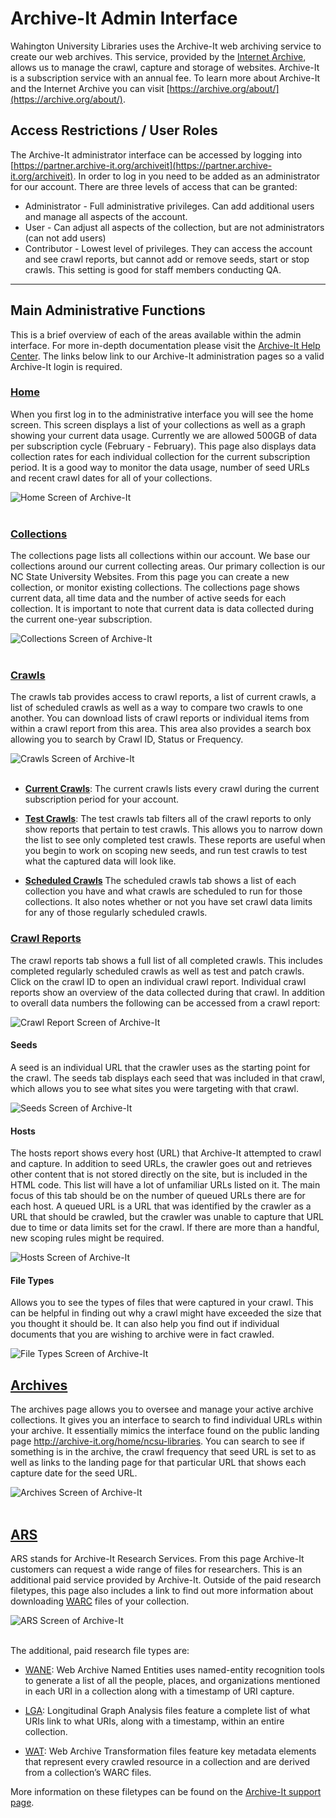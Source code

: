 # Archive-It Admin Interface
Wahington University Libraries uses the Archive-It web archiving service to create our web archives. This service, provided by the [Internet Archive](https://archive.org), allows us to manage the crawl, capture and storage of websites. Archive-It is a subscription service with an annual fee. To learn more about Archive-It and the Internet Archive you can visit [https://archive.org/about/](https://archive.org/about/).

## Access Restrictions / User Roles
The Archive-It administrator interface can be accessed by logging into [https://partner.archive-it.org/archiveit](https://partner.archive-it.org/archiveit). In order to log in you need to be added as an administrator for our account. There are three levels of access that can be granted:

* Administrator - Full administrative privileges. Can add additional users and manage all aspects of the account.
* User - Can adjust all aspects of the collection, but are not administrators (can not add users)
* Contributor - Lowest level of privileges. They can access the account and see crawl reports, but cannot add or remove seeds, start or stop crawls. This setting is good for staff members conducting QA.
*******

## Main Administrative Functions
This is a brief overview of each of the areas available within the admin interface. For more in-depth documentation please visit the [Archive-It Help Center](https://support.archive-it.org/). The links below link to our Archive-It administration pages so a valid Archive-It login is required.


### [Home](https://five.partner.archive-it.org/972)
When you first log in to the administrative interface you will see the home screen. This screen displays a list of your collections as well as a graph showing your current data usage. Currently we are allowed 500GB of data per subscription cycle (February - February). This page also displays data collection rates for each individual collection for the current subscription period. It is a good way to monitor the data usage, number of seed URLs and recent crawl dates for all of your collections.

![Home Screen of Archive-It](/img/home.png)
<br>
<br>

### [Collections](https://five.partner.archive-it.org/972/collections)
The collections page lists all collections within our account. We base our collections around our current collecting areas. Our primary collection is our NC State University Websites. From this page you can create a new collection, or monitor existing collections. The collections page shows current data, all time data and the number of active seeds for each collection. It is important to note that current data is data collected during the current one-year subscription.

![Collections Screen of Archive-It](/img/collections.png)
<br>
<br>

### [Crawls](https://five.partner.archive-it.org/972/crawls)
The crawls tab provides access to crawl reports, a list of current crawls, a list of scheduled crawls as well as a way to compare two crawls to one another. You can download lists of crawl reports or individual items from within a crawl report from this area. This area also provides a search box allowing you to search by Crawl ID, Status or Frequency.

![Crawls Screen of Archive-It](/img/crawls.png)
<br>
<br>

* [**Current Crawls**](https://five.partner.archive-it.org/972/crawls/running):
The current crawls lists every crawl during the current subscription period for your account.

* [**Test Crawls**](https://five.partner.archive-it.org/972/crawls/test):
The test crawls tab filters all of the crawl reports to only show reports that pertain to test crawls. This allows you to narrow down the list to see only completed test crawls. These reports are useful when you begin to work on scoping new seeds, and run test crawls to test what the captured data will look like.

* [**Scheduled Crawls**](https://five.partner.archive-it.org/972/crawls/scheduled)
The scheduled crawls tab shows a list of each collection you have and what crawls are scheduled to run for those collections. It also notes whether or not you have set crawl data limits for any of those regularly scheduled crawls.

### [Crawl Reports](https://five.partner.archive-it.org/972/crawls/finished)
The crawl reports tab shows a full list of all completed crawls. This includes completed regularly scheduled crawls as well as test and patch crawls. Click on the crawl ID to open an individual crawl report. Individual crawl reports show an overview of the data collected during that crawl. In addition to overall data numbers the following can be accessed from a crawl report:

![Crawl Report Screen of Archive-It](/img/crawl-overview.png)

#### Seeds
A seed is an individual URL that the crawler uses as the starting point for the crawl. The seeds tab displays each seed that was included in that crawl, which allows you to see what sites you were targeting with that crawl.

![Seeds Screen of Archive-It](/img/seeds.png)

#### Hosts
The hosts report shows every host (URL) that Archive-It attempted to crawl and capture. In addition to seed URLs, the crawler goes out and retrieves other content that is not stored directly on the site, but is included in the HTML code. This list will have a lot of unfamiliar URLs listed on it. The main focus of this tab should be on the number of queued URLs there are for each host. A queued URL is a URL that was identified by the crawler as a URL that should be crawled, but the crawler was unable to capture that URL due to time or data limits set for the crawl. If there are more than a handful, new scoping rules might be required.

![Hosts Screen of Archive-It](/img/hosts.png)

#### File Types
Allows you to see the types of files that were captured in your crawl. This can be helpful in finding out why a crawl might have exceeded the size that you thought it should be. It can also help you find out if individual documents that you are wishing to archive were in fact crawled.

![File Types Screen of Archive-It](/img/file-types.png)

## [Archives](https://five.partner.archive-it.org/972/archives)
The archives page allows you to oversee and manage your active archive collections. It gives you an interface to search to find individual URLs within your archive. It essentially mimics the interface found on the public landing page http://archive-it.org/home/ncsu-libraries. You can search to see if something is in the archive, the crawl frequency that seed URL is set to as well as links to the landing page for that particular URL that shows each capture date for the seed URL.

![Archives Screen of Archive-It](/img/archives.png)
<br>
<br>

## [ARS](https://five.partner.archive-it.org/972/research_services)
ARS stands for Archive-It Research Services. From this page Archive-It customers can request a wide range of files for researchers. This is an additional paid service provided by Archive-It. Outside of the paid research filetypes, this page also includes a link to find out more information about downloading [WARC](http://www.digitalpreservation.gov/formats/fdd/fdd000236.shtml) files of your collection.

![ARS Screen of Archive-It](/img/ars.png)
<br>
<br>

The additional, paid research file types are:
* [WANE](https://webarchive.jira.com/wiki/display/ARS/WANE+Overview+and+Technical+Details): Web Archive Named Entities uses named-entity recognition tools to generate a list of all the people, places, and organizations mentioned in each URI in a collection along with a timestamp of URI capture.

* [LGA](https://webarchive.jira.com/wiki/display/ARS/LGA+Overview+and+Technical+Details): Longitudinal Graph Analysis files feature a complete list of what URIs link to what URIs, along with a timestamp, within an entire collection.

* [WAT](https://webarchive.jira.com/wiki/display/ARS/WAT+Overview+and+Technical+Details): Web Archive Transformation files feature key metadata elements that represent every crawled resource in a collection and are derived from a collection’s WARC files.

More information on these filetypes can be found on the [Archive-It support page](https://webarchive.jira.com/wiki/display/ARS/Archive-It+Research+Services).

